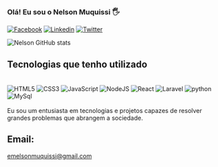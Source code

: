### Olá! Eu sou o Nelson Muquissi 🖐

[![Facebook](https://img.shields.io/badge/Facebook-1877F2?style=for-the-badge&logo=facebook&logoColor=white)](https://www.facebook.com/nelsonmuquissi.muquissi)
[![Linkedin](https://img.shields.io/badge/LinkedIn-0077B5?style=for-the-badge&logo=linkedin&logoColor=white)](https://www.linkedin.com/in/emelson-muquissi-58045a262)
[![Twitter](https://img.shields.io/badge/Twitter-1DA1F2?style=for-the-badge&logo=twitter&logoColor=white)](https://twitter.com/n_muquissi)

![Nelson GitHub stats](https://github-readme-stats.vercel.app/api?username=NelsonMuquissi&show_icons=true&theme=dracula)

## Tecnologias que tenho utilizado

<div style="display: inline-block"></br>
      <img align="center" alt="HTML5" src="https://img.shields.io/badge/HTML-239120?style=for-the-badge&logo=html5&logoColor=white">
       <img align="center" alt="CSS3" src="https://img.shields.io/badge/CSS-239120?&style=for-the-badge&logo=css3&logoColor=white">
       <img align="center" alt="JavaScript" src="https://img.shields.io/badge/JavaScript-F7DF1E?style=for-the-badge&logo=javascript&logoColor=black">
       <img align="center" alt="NodeJS" src="https://img.shields.io/badge/node.js-6DA55F?style=for-the-badge&logo=node.js&logoColor=white">
       <img align="center" alt="React" src="https://img.shields.io/badge/react-%2320232a.svg?style=for-the-badge&logo=react&logoColor=%2361DAFB">
       <img align="center" alt="Laravel" src="https://img.shields.io/badge/Laravel-FF2D20?style=for-the-badge&logo=laravel&logoColor=white">
      <img align="center" alt="python" src="https://img.shields.io/badge/Python-3776AB?style=for-the-badge&logo=python&logoColor=white">
      <img align="center" alt="MySql" src="https://img.shields.io/badge/mysql-4479A1.svg?style=for-the-badge&logo=mysql&logoColor=white">
</div></br></br>
Eu sou um entusiasta em tecnologias e projetos capazes de resolver grandes problemas que abrangem a sociedade.

## Email:

emelsonmuquissi@gmail.com

